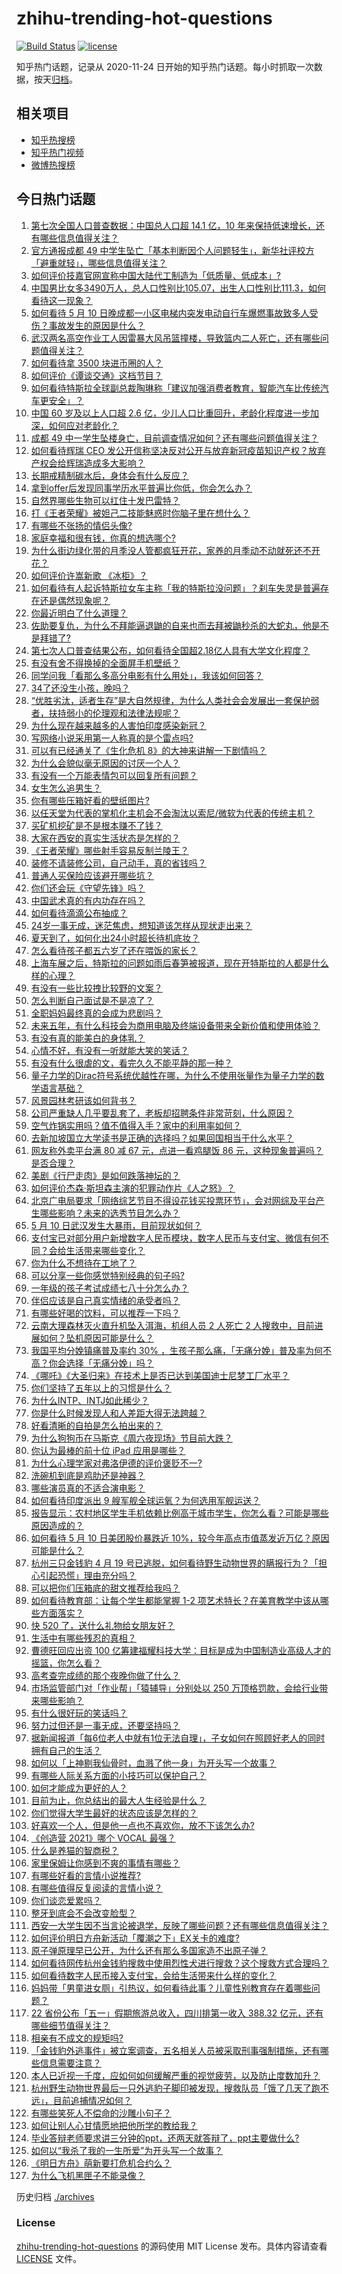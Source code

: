 # zhihu-trending-hot-questions

[![Build Status](https://github.com/justjavac/zhihu-trending-hot-questions/workflows/ci/badge.svg?branch=master)](https://github.com/justjavac/zhihu-trending-hot-questions/actions)
[![license](https://img.shields.io/github/license/justjavac/zhihu-trending-hot-questions)](https://github.com/justjavac/zhihu-trending-hot-questions/blob/master/LICENSE)

知乎热门话题，记录从 2020-11-24 日开始的知乎热门话题。每小时抓取一次数据，按天[归档](./archives)。

## 相关项目

- [知乎热搜榜](https://github.com/justjavac/zhihu-trending-top-search)
- [知乎热门视频](https://github.com/justjavac/zhihu-trending-hot-video)
- [微博热搜榜](https://github.com/justjavac/weibo-trending-hot-search)

## 今日热门话题

<!-- BEGIN -->
<!-- 最后更新时间 Tue May 11 2021 14:01:41 GMT+0800 (China Standard Time) -->

1. [第七次全国人口普查数据：中国总人口超 14.1 亿，10
   年来保持低速增长，还有哪些信息值得关注？](https://www.zhihu.com/question/458811096)
2. [官方通报成都 49
   中学生坠亡「基本判断因个人问题轻生」，新华社评校方「避重就轻」，哪些信息值得关注？](https://www.zhihu.com/question/458795206)
3. [如何评价技嘉官网宣称中国大陆代工制造为「低质量、低成本」?](https://www.zhihu.com/question/458796364)
4. [中国男比女多3490万人，总人口性别比105.07，出生人口性别比111.3，如何看待这一现象？](https://www.zhihu.com/question/458812209)
5. [如何看待 5 月 10
   日晚成都一小区电梯内突发电动自行车爆燃事故致多人受伤？事故发生的原因是什么？](https://www.zhihu.com/question/458774852)
6. [武汉两名高空作业工人因雷暴大风吊篮撞楼，导致篮内二人死亡，还有哪些问题值得关注？](https://www.zhihu.com/question/458802058)
7. [如何看待拿 3500 块进币圈的人？](https://www.zhihu.com/question/458207096)
8. [如何评价《谭谈交通》这档节目？](https://www.zhihu.com/question/41467514)
9. [如何看待特斯拉全球副总裁陶琳称「建议加强消费者教育，智能汽车比传统汽车更安全」？](https://www.zhihu.com/question/458706368)
10. [中国 60 岁及以上人口超 2.6
    亿，少儿人口比重回升，老龄化程度进一步加深，如何应对老龄化？](https://www.zhihu.com/question/458814159)
11. [成都 49
    中一学生坠楼身亡，目前调查情况如何？还有哪些问题值得关注？](https://www.zhihu.com/question/458690995)
12. [如何看待辉瑞 CEO
    发公开信称坚决反对公开与放弃新冠疫苗知识产权？放弃产权会给辉瑞造成多大影响？](https://www.zhihu.com/question/458516995)
13. [长期戒精制碳水后，身体会有什么反应？](https://www.zhihu.com/question/368157736)
14. [拿到offer后发现同事学历水平普遍比你低，你会怎么办？](https://www.zhihu.com/question/453425750)
15. [自然界哪些生物可以扛住十发巴雷特？](https://www.zhihu.com/question/458544903)
16. [打《王者荣耀》被妲己二技能魅惑时你脑子里在想什么？](https://www.zhihu.com/question/455738970)
17. [有哪些不张扬的情侣头像?](https://www.zhihu.com/question/330332961)
18. [家庭幸福和很有钱，你真的想选哪个?](https://www.zhihu.com/question/455357456)
19. [为什么街边绿化带的月季没人管都疯狂开花，家养的月季动不动就死还不开花？](https://www.zhihu.com/question/458723730)
20. [如何评价许嵩新歌 《冰柜》？](https://www.zhihu.com/question/458749554)
21. [如何看待有人起诉特斯拉女车主称「我的特斯拉没问题」？刹车失灵是普遍存在还是偶然现象呢？](https://www.zhihu.com/question/458816200)
22. [你最近明白了什么道理？](https://www.zhihu.com/question/431861103)
23. [佐助要复仇，为什么不拜能逼退鼬的自来也而去拜被鼬秒杀的大蛇丸，他是不是拜错了?](https://www.zhihu.com/question/447367718)
24. [第七次人口普查结果公布，如何看待全国超2.18亿人具有大学文化程度？](https://www.zhihu.com/question/458813993)
25. [有没有舍不得换掉的全面屏手机壁纸？](https://www.zhihu.com/question/420662927)
26. [同学问我「看那么多高分电影有什么用处」，我该如何回答？](https://www.zhihu.com/question/445536824)
27. [34了还没生小孩，晚吗？](https://www.zhihu.com/question/455564439)
28. [“优胜劣汰，适者生存”是大自然规律，为什么人类社会会发展出一套保护弱者，扶持弱小的伦理观和法律法规呢？](https://www.zhihu.com/question/458755052)
29. [为什么现在越来越多的人害怕印度感染新冠？](https://www.zhihu.com/question/384288033)
30. [写网络小说采用第一人称真的是个雷点吗?](https://www.zhihu.com/question/457091187)
31. [可以有已经通关了《生化危机 8》的大神来讲解一下剧情吗？](https://www.zhihu.com/question/458226745)
32. [为什么会貌似毫无原因的讨厌一个人？](https://www.zhihu.com/question/30497041)
33. [有没有一个万能表情包可以回复所有问题？](https://www.zhihu.com/question/341311495)
34. [女生怎么追男生？](https://www.zhihu.com/question/20250938)
35. [你有哪些压箱好看的壁纸图片?](https://www.zhihu.com/question/452324718)
36. [以任天堂为代表的掌机化主机会不会淘汰以索尼/微软为代表的传统主机？](https://www.zhihu.com/question/458614608)
37. [买矿机挖矿是不是根本赚不了钱？](https://www.zhihu.com/question/457183375)
38. [大家在西安的真实生活状态是怎样的？](https://www.zhihu.com/question/427334296)
39. [《王者荣耀》哪些射手容易反制兰陵王？](https://www.zhihu.com/question/456201201)
40. [装修不请装修公司，自己动手，真的省钱吗？](https://www.zhihu.com/question/448461605)
41. [普通人买保险应该避开哪些坑？](https://www.zhihu.com/question/302888154)
42. [你们还会玩《守望先锋》吗？](https://www.zhihu.com/question/458654100)
43. [中国武术真的有内功存在吗？](https://www.zhihu.com/question/29086555)
44. [如何看待滴滴公布抽成？](https://www.zhihu.com/question/458266748)
45. [24岁一事无成，迷茫焦虑，想知道该怎样从现状走出来？](https://www.zhihu.com/question/334364126)
46. [夏天到了，如何化出24小时超长待机底妆？](https://www.zhihu.com/question/457028731)
47. [怎么看待孩子都五六岁了还在喂饭的家长？](https://www.zhihu.com/question/458623234)
48. [上海车展之后，特斯拉的问题如雨后春笋被报道，现在开特斯拉的人都是什么样的心理？](https://www.zhihu.com/question/458585086)
49. [有没有一些比较拽比较野的文案？](https://www.zhihu.com/question/441951247)
50. [怎么判断自己面试是不是凉了？](https://www.zhihu.com/question/267849861)
51. [全职妈妈最终真的会成为悲剧吗？](https://www.zhihu.com/question/329912042)
52. [未来五年，有什么科技会为商用电脑及终端设备带来全新价值和使用体验？](https://www.zhihu.com/question/458697197)
53. [有没有真的能美白的身体乳？](https://www.zhihu.com/question/324166860)
54. [心情不好，有没有一听就能大笑的笑话？](https://www.zhihu.com/question/433260931)
55. [有没有什么很虐的文，看完久久不能平静的那一种？](https://www.zhihu.com/question/439845045)
56. [量子力学的Dirac符号系统优越性在哪，为什么不使用张量作为量子力学的数学语言基础？](https://www.zhihu.com/question/57290501)
57. [风景园林考研该如何背书？](https://www.zhihu.com/question/455380895)
58. [公司严重缺人几乎要乱套了，老板却招聘条件非常苛刻，什么原因？](https://www.zhihu.com/question/458077938)
59. [空气炸锅实用吗？值不值得入手？家中的利用率如何？](https://www.zhihu.com/question/60108615)
60. [去新加坡国立大学读书是正确的选择吗？如果回国相当于什么水平？](https://www.zhihu.com/question/415399401)
61. [网友称外卖平台满 80 减 67 元，点进一看鸡腿饭 86
    元，这种现象普遍吗？是否合理？](https://www.zhihu.com/question/458657073)
62. [美剧《行尸走肉》是如何跌落神坛的？](https://www.zhihu.com/question/300658142)
63. [如何评价杰森·斯坦森主演的犯罪动作片《人之怒》？](https://www.zhihu.com/question/457101926)
64. [北京广电局要求「网络综艺节目不得设花钱买投票环节」，会对网综及平台产生哪些影响？未来的选秀节目怎么办？](https://www.zhihu.com/question/458698135)
65. [5 月 10 日武汉发生大暴雨，目前现状如何？](https://www.zhihu.com/question/458694221)
66. [支付宝已对部分用户新增数字人民币模块，数字人民币与支付宝、微信有何不同？会给生活带来哪些变化？](https://www.zhihu.com/question/458640901)
67. [你为什么不想待在工地了？](https://www.zhihu.com/question/278592510)
68. [可以分享一些你感觉特别经典的句子吗?](https://www.zhihu.com/question/456133524)
69. [一年级的孩子考试成绩七八十分怎么办？](https://www.zhihu.com/question/423393543)
70. [伴侣应该是自己真实情绪的承受者吗？](https://www.zhihu.com/question/302561314)
71. [有哪些好喝的饮料，可以推荐一下吗？](https://www.zhihu.com/question/278942720)
72. [云南大理森林灭火直升机坠入洱海，机组人员 2 人死亡 2
    人搜救中，目前进展如何？坠机原因可能是什么？](https://www.zhihu.com/question/458664094)
73. [我国平均分娩镇痛普及率约 30%
    ，生孩子那么痛，「无痛分娩」普及率为何不高？你会选择「无痛分娩」吗？](https://www.zhihu.com/question/458562621)
74. [《哪吒》《大圣归来》在技术上是否已达到美国迪士尼梦工厂水平？](https://www.zhihu.com/question/389058916)
75. [你们坚持了五年以上的习惯是什么？](https://www.zhihu.com/question/439042496)
76. [为什么INTP、INTJ如此稀少？](https://www.zhihu.com/question/357147669)
77. [你是什么时候发现人和人差距大得无法跨越？](https://www.zhihu.com/question/28087919)
78. [好看清晰的自拍是怎么拍出来的？](https://www.zhihu.com/question/267598322)
79. [为什么狗狗币在马斯克《周六夜现场》节目前大跌？](https://www.zhihu.com/question/458505263)
80. [你认为最棒的前十位 iPad 应用是哪些？](https://www.zhihu.com/question/34453138)
81. [为什么心理学家对弗洛伊德的评价褒贬不一?](https://www.zhihu.com/question/458001165)
82. [洗碗机到底是鸡肋还是神器？](https://www.zhihu.com/question/336267047)
83. [哪些演员真的不适合演电影？](https://www.zhihu.com/question/451042144)
84. [如何看待印度派出 9 艘军舰全球运氧？为何选用军舰运送？](https://www.zhihu.com/question/458210866)
85. [报告显示：农村地区学生手机依赖比例高于城市学生，你怎么看？可能是哪些原因造成的？](https://www.zhihu.com/question/458628261)
86. [如何看待 5 月 10 日美团股价暴跌近
    10%，较今年高点市值蒸发近万亿？原因可能是什么？](https://www.zhihu.com/question/458673613)
87. [杭州三只金钱豹 4 月 19
    号已逃脱，如何看待野生动物世界的瞒报行为？「担心引起恐慌」理由充分吗？](https://www.zhihu.com/question/458565862)
88. [可以把你们压箱底的甜文推荐给我吗？](https://www.zhihu.com/question/339160762)
89. [如何看待教育部：让每个学生都能掌握 1-2
    项艺术特长？在美育教学中该从哪些方面落实？](https://www.zhihu.com/question/458077269)
90. [快 520 了，送什么礼物给女朋友好？](https://www.zhihu.com/question/323989785)
91. [生活中有哪些残忍的真相？](https://www.zhihu.com/question/63894266)
92. [曹德旺回应出资 100
    亿筹建福耀科技大学：目标是成为中国制造业高级人才的摇篮，你怎么看？](https://www.zhihu.com/question/458657914)
93. [高考查完成绩的那个夜晚你做了什么？](https://www.zhihu.com/question/455878400)
94. [市场监管部门对「作业帮」「猿辅导」分别处以 250
    万顶格罚款，会给行业带来哪些影响？](https://www.zhihu.com/question/458641505)
95. [有什么很好玩的笑话吗？](https://www.zhihu.com/question/447424141)
96. [努力过但还是一事无成，还要坚持吗？](https://www.zhihu.com/question/458113819)
97. [据新闻报道「每6位老人中就有1位无法自理」，子女如何在照顾好老人的同时拥有自己的生活？](https://www.zhihu.com/question/458666699)
98. [如何以「上神剔我仙骨时，血溅了他一身」为开头写一个故事？](https://www.zhihu.com/question/435874686)
99. [有哪些人际关系方面的小技巧可以保护自己？](https://www.zhihu.com/question/36343659)
100. [如何才能成为更好的人？](https://www.zhihu.com/question/311751275)
101. [目前为止，你总结出的最大人生经验是什么？](https://www.zhihu.com/question/313830485)
102. [你们觉得大学生最好的状态应该是怎样的？](https://www.zhihu.com/question/446765433)
103. [好喜欢一个人，但是他一点也不喜欢你，放不下该怎么办?](https://www.zhihu.com/question/457804417)
104. [《创造营 2021》哪个 VOCAL 最强？](https://www.zhihu.com/question/456380340)
105. [什么是养猫的智商税？](https://www.zhihu.com/question/445480922)
106. [家里保姆让你感到不爽的事情有哪些？](https://www.zhihu.com/question/20554063)
107. [有哪些好看的言情小说推荐?](https://www.zhihu.com/question/378704818)
108. [有哪些值得反复阅读的言情小说？](https://www.zhihu.com/question/356734446)
109. [你们谈恋爱累吗？](https://www.zhihu.com/question/399471584)
110. [整牙到底会不会改变脸型？](https://www.zhihu.com/question/29078408)
111. [西安一大学生因不当言论被退学，反映了哪些问题？还有哪些信息值得关注？](https://www.zhihu.com/question/458572630)
112. [如何评价明日方舟新活动「覆潮之下」EX关卡的难度?](https://www.zhihu.com/question/458535466)
113. [原子弹原理早已公开，为什么还有那么多国家造不出原子弹？](https://www.zhihu.com/question/435554563)
114. [如何看待网传杭州金钱豹搜救中使用烈性犬进行搜救？这个搜救方式合理吗？](https://www.zhihu.com/question/458486742)
115. [如何看待数字人民币接入支付宝，会给生活带来什么样的变化？](https://www.zhihu.com/question/458629505)
116. [妈妈带「男童进女厕」引热议，如何看待此事？儿童性别教育存在着哪些问题？](https://www.zhihu.com/question/458384181)
117. [22 省份公布「五一」假期旅游总收入，四川排第一收入 388.32
     亿元，还有哪些细节值得关注？](https://www.zhihu.com/question/458345276)
118. [相亲有不成文的规矩吗?](https://www.zhihu.com/question/453068049)
119. [「金钱豹外逃事件」被立案调查，五名相关人员被采取刑事强制措施，还有哪些信息需要注意？](https://www.zhihu.com/question/458665171)
120. [本人已近视一千度，应如何如何缓解严重的视觉疲劳，以及防止度数加升？](https://www.zhihu.com/question/450542654)
121. [杭州野生动物世界最后一只外逃豹子脚印被发现，搜救队员「饿了几天了跑不远」，目前追捕情况如何？](https://www.zhihu.com/question/458634493)
122. [有哪些笑死人不偿命的沙雕小句子？](https://www.zhihu.com/question/446274242)
123. [如何让别人心甘情愿地把他所学的教给我？](https://www.zhihu.com/question/38714506)
124. [毕业答辩老师要求讲三分钟的ppt，还两天就答辩了，ppt主要做什么?](https://www.zhihu.com/question/391921734)
125. [如何以“我杀了我的一生所爱”为开头写一个故事？](https://www.zhihu.com/question/454995390)
126. [《明日方舟》萌新要打危机合约么？](https://www.zhihu.com/question/428838411)
127. [为什么飞机黑匣子不能录像？](https://www.zhihu.com/question/458343049)

<!-- END -->

历史归档 [./archives](./archives)

### License

[zhihu-trending-hot-questions](https://github.com/justjavac/zhihu-trending-hot-questions)
的源码使用 MIT License 发布。具体内容请查看 [LICENSE](./LICENSE) 文件。
